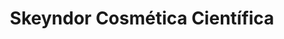 ---
title: "Skeyndor  Cosmética Científica"
url: /sevilla/skeyndor-cosmetica-cientifica/
shop: cosméticos
---